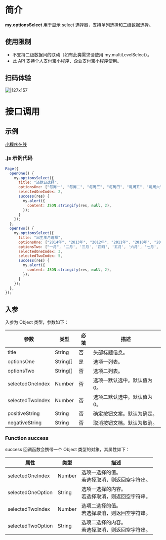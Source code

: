 # 简介
**my.optionsSelect** 用于显示 select 选择器，支持单列选择和二级数据选择。

## 使用限制

- 不支持二级数据间的联动（如有此类需求请使用 my.multiLevelSelect）。
- 此 API 支持个人支付宝小程序、企业支付宝小程序使用。

## 扫码体验

![|127x157](https://gw.alipayobjects.com/zos/skylark-tools/public/files/71fa9403bcebcd54e5c800bbde9f006b.png#align=left&display=inline&height=157&margin=%5Bobject%20Object%5D&originHeight=157&originWidth=127&status=done&style=none&width=127)

# 接口调用

## 示例

[小程序在线](https://opendocs.alipay.com/openbox/mini/opendocs/options-select?view=preview&defaultPage=pages/index/index&defaultOpenedFiles=pages/index/index&theme=light) 


### .js 示例代码

```javascript
Page({
  openOne() {
    my.optionsSelect({
      title: "还款日选择",
      optionsOne: ["每周一", "每周二", "每周三", "每周四", "每周五", "每周六", "每周日"],
      selectedOneIndex: 2,
      success(res) {
        my.alert({
          content: JSON.stringify(res, null, 2),
        });
      }
    });
  },
  openTwo() {
    my.optionsSelect({
      title: "出生年月选择",
      optionsOne: ["2014年", "2013年", "2012年", "2011年", "2010年", "2009年", "2008年"],
      optionsTwo: ["一月", '二月', '三月', '四月', '五月', '六月', '七月', '八月', '九月', '十月', '十一月', '十二月'],
      selectedOneIndex: 3,
      selectedTwoIndex: 5,
      success(res) {
        my.alert({
          content: JSON.stringify(res, null, 2),
        });
      }
    });
  },
});
```

## 入参

入参为 Object 类型，参数如下：

| **参数** | **类型** | **必填** | **描述** |
| --- | --- | --- | --- |
| title | String | 否 | 头部标题信息。 |
| optionsOne | String[] | 是 | 选项一列表。 |
| optionsTwo | String[] | 否 | 选项二列表。 |
| selectedOneIndex | Number | 否 | 选项一默认选中。默认值为 0。 |
| selectedTwoIndex | Number | 否 | 选项二默认选中。默认值为 0。 |
| positiveString | String | 否 | 确定按钮文案。默认为确定。 |
| negativeString | String | 否 | 取消按钮文档。默认为取消。 |

### Function success

success 回调函数会携带一个 Object 类型的对象，其属性如下：

| **属性** | **类型** | **描述** |
| --- | --- | --- |
| selectedOneIndex | Number | 选项一选择的值。<br />若选择取消，则返回空字符串。 |
| selectedOneOption | String | 选项一选择的内容。<br />若选择取消，则返回空字符串。 |
| selectedTwoIndex | Number | 选项二选择的值。<br />若选择取消，则返回空字符串。 |
| selectedTwoOption | String | 选项二选择的内容。<br />若选择取消，则返回空字符串。 |

